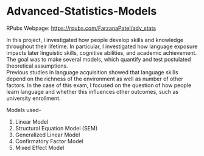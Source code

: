 # Advanced-Statistics-Models

RPubs Webpage: https://rpubs.com/FarzanaPatel/adv_stats

In this project, I investigated how people develop skills and knowledge throughout their lifetime. In particular, I investigated how language exposure impacts later linguistic skills, cognitive abilities, and academic achievement.  The goal was to make several models, which quantify and test postulated theoretical assumptions.  <br>
Previous studies in language acquisition showed that language skills depend on the richness of the environment as well as number of other factors. In the case of this exam, I focused on the question of how people learn language and whether this influences other outcomes, such as university enrollment.

Models used-
  1. Linear Model 
  2. Structural Equation Model (SEM) 
  3. Generalized Linear Model
  4. Confirmatory Factor Model
  5. Mixed Effect Model   
